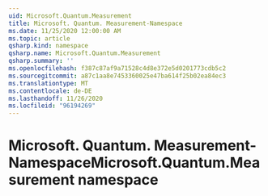 ```yaml
---
uid: Microsoft.Quantum.Measurement
title: Microsoft. Quantum. Measurement-Namespace
ms.date: 11/25/2020 12:00:00 AM
ms.topic: article
qsharp.kind: namespace
qsharp.name: Microsoft.Quantum.Measurement
qsharp.summary: ''
ms.openlocfilehash: f387c87af9a71528c4d8e372e5d0201773cdb5c2
ms.sourcegitcommit: a87c1aa8e7453360025e47ba614f25b02ea84ec3
ms.translationtype: MT
ms.contentlocale: de-DE
ms.lasthandoff: 11/26/2020
ms.locfileid: "96194269"
---
```

# <a name="microsoftquantummeasurement-namespace"></a><span data-ttu-id="c06ce-102">Microsoft. Quantum. Measurement-Namespace</span><span class="sxs-lookup"><span data-stu-id="c06ce-102">Microsoft.Quantum.Measurement namespace</span></span>



